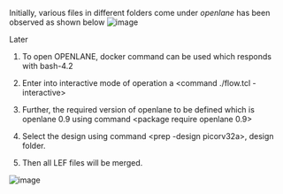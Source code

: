 Initially, various files in different folders come under *openlane* has been observed as shown below
![image](https://github.com/user-attachments/assets/a3307be2-3606-4ca7-9b2c-84f19dd15ce8)

Later
1. To open OPENLANE, docker command can be used which responds with bash-4.2


2. Enter into interactive mode of operation a <command ./flow.tcl -interactive>


3. Further, the required version of openlane to be defined which is openlane 0.9 using command <package require openlane 0.9>


4. Select the design using command <prep -design picorv32a>, design folder.


5. Then all LEF files will be merged.

![image](https://github.com/user-attachments/assets/f9425128-9657-4d5a-9f78-24d1d84f154b)
